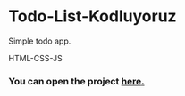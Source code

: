 # Todo-List-Kodluyoruz

Simple todo app.

HTML-CSS-JS

<h3> You can open the project <a target="_blank" href="https://sparkling-entremet-da43f5.netlify.app/"><b>here<b>.</h3>



